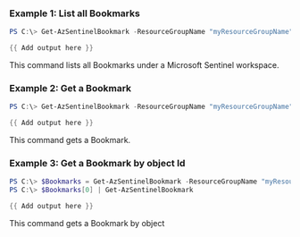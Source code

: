 ### Example 1: List all Bookmarks
```powershell
PS C:\> Get-AzSentinelBookmark -ResourceGroupName "myResourceGroupName" -workspaceName "myWorkspaceName"

{{ Add output here }}
```

This command lists all Bookmarks under a Microsoft Sentinel workspace.

### Example 2: Get a Bookmark
```powershell
PS C:\> Get-AzSentinelBookmark -ResourceGroupName "myResourceGroupName" -workspaceName "myWorkspaceName" -Id "myBookmarkId"

{{ Add output here }}
```

This command gets a Bookmark.

### Example 3: Get a Bookmark by object Id
```powershell
PS C:\> $Bookmarks = Get-AzSentinelBookmark -ResourceGroupName "myResourceGroupName" -workspaceName "myWorkspaceName"
PS C:\> $Bookmarks[0] | Get-AzSentinelBookmark

{{ Add output here }}
```

This command gets a Bookmark by object